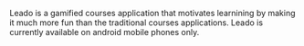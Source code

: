 Leado is a gamified courses application that motivates learnining by making it much more fun than the traditional courses applications. 
Leado is currently available on android mobile phones only.
